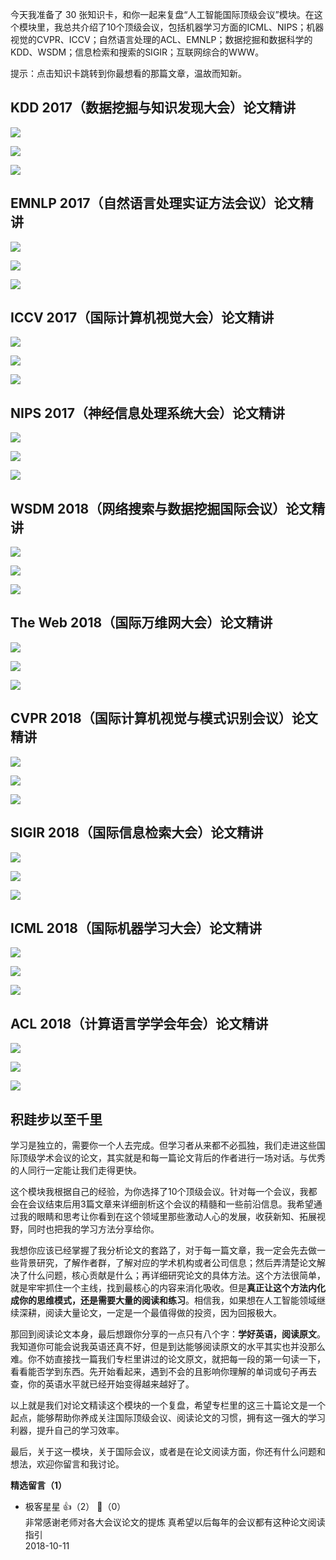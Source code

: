 今天我准备了 30 张知识卡，和你一起来复盘“人工智能国际顶级会议”模块。在这个模块里，我总共介绍了10个顶级会议，包括机器学习方面的ICML、NIPS；机器视觉的CVPR、ICCV；自然语言处理的ACL、EMNLP；数据挖掘和数据科学的KDD、WSDM；信息检索和搜索的SIGIR；互联网综合的WWW。

提示：点击知识卡跳转到你最想看的那篇文章，温故而知新。

## KDD 2017（数据挖掘与知识发现大会）论文精讲

[![](https://static001.geekbang.org/resource/image/10/06/10cb191bddde32920cfb9d48971ce806.jpg?wh=1138%2A449)](https://time.geekbang.org/column/article/159)

[![](https://static001.geekbang.org/resource/image/b7/cc/b77e0dd9b5422fc483605dfa18519fcc.jpg?wh=1141%2A547)](https://time.geekbang.org/column/article/391)

[![](https://static001.geekbang.org/resource/image/6e/42/6edea80c0a378d8e4a8196aa3cb34942.jpg?wh=1138%2A501)](https://time.geekbang.org/column/article/394)

## EMNLP 2017（自然语言处理实证方法会议）论文精讲

[![](https://static001.geekbang.org/resource/image/99/0c/998b153a3e799873d0a74490b073170c.jpg?wh=1139%2A453)](https://time.geekbang.org/column/article/397)

[![](https://static001.geekbang.org/resource/image/32/d5/32bbe7013a33e4e6f4902e465104edd5.jpg?wh=1144%2A555)](https://time.geekbang.org/column/article/658)

[![](https://static001.geekbang.org/resource/image/76/3b/767fc3b2298a9705c7b2f731c7b12f3b.jpg?wh=1147%2A502)](https://time.geekbang.org/column/article/661)

## ICCV 2017（国际计算机视觉大会）论文精讲

[![](https://static001.geekbang.org/resource/image/55/38/55eb3ea8693c70200aafd3f5f4277038.jpg?wh=1135%2A518)](https://time.geekbang.org/column/article/2681)

[![](https://static001.geekbang.org/resource/image/fb/2f/fbb4b50ec209879b3d1e1da5a426212f.jpg?wh=1147%2A586)](https://time.geekbang.org/column/article/2717)

[![](https://static001.geekbang.org/resource/image/e2/03/e2bd4edfd5d3cc2b818d9e371584fe03.jpg?wh=1141%2A502)](https://time.geekbang.org/column/article/2782)

## NIPS 2017（神经信息处理系统大会）论文精讲

[![](https://static001.geekbang.org/resource/image/61/2c/617ffdf73e8f41a36a11ac5ea5f0862c.jpg?wh=1137%2A506)](https://time.geekbang.org/column/article/2868)

[![](https://static001.geekbang.org/resource/image/11/27/115484986db70b94b363237a09d3d227.jpg?wh=1142%2A540)](https://time.geekbang.org/column/article/2941)

[![](https://static001.geekbang.org/resource/image/28/2a/2811bcf14a2e16759d6afaa8e15dcc2a.jpg?wh=1138%2A495)](https://time.geekbang.org/column/article/3211)

## WSDM 2018（网络搜索与数据挖掘国际会议）论文精讲

[![](https://static001.geekbang.org/resource/image/80/ae/809abe856cc2482c2b8f80728dda82ae.jpg?wh=1137%2A508)](https://time.geekbang.org/column/article/3946)

[![](https://static001.geekbang.org/resource/image/5b/ec/5b47edfe3db4fec97e5b1975bdc983ec.jpg?wh=1146%2A523)](https://time.geekbang.org/column/article/3961)

[![](https://static001.geekbang.org/resource/image/e6/d5/e6d5f263155a9d7e8a964516dedfa4d5.jpg?wh=1142%2A490)](https://time.geekbang.org/column/article/4024)

## The Web 2018（国际万维网大会）论文精讲

[![](https://static001.geekbang.org/resource/image/40/f7/40c75bfcf277690085923effd015e1f7.jpg?wh=1138%2A515)](https://time.geekbang.org/column/article/8106)

[![](https://static001.geekbang.org/resource/image/7d/95/7d273597ba638065e3b1286e07a4e495.jpg?wh=1134%2A541)](https://time.geekbang.org/column/article/8234)

[![](https://static001.geekbang.org/resource/image/80/9d/80b6558a51f71d7fc5eda9b3a31f5a9d.jpg?wh=1154%2A502)](https://time.geekbang.org/column/article/8293)

## CVPR 2018（国际计算机视觉与模式识别会议）论文精讲

[![](https://static001.geekbang.org/resource/image/45/86/45b1fa4c83680b7be3e2247298a33086.jpg?wh=1140%2A519)](https://time.geekbang.org/column/article/12010)

[![](https://static001.geekbang.org/resource/image/ab/75/ab3714f22d7729600aaaa2fff2c8fa75.jpg?wh=1138%2A544)](https://time.geekbang.org/column/article/12100)

[![](https://static001.geekbang.org/resource/image/a8/9b/a867d7e402b26eef0ac152e24dc90a9b.jpg?wh=1136%2A495)](https://time.geekbang.org/column/article/12190)

## SIGIR 2018（国际信息检索大会）论文精讲

[![](https://static001.geekbang.org/resource/image/e9/ba/e9384d0b367a2a54570b345acd7bf2ba.jpg?wh=1145%2A510)](https://time.geekbang.org/column/article/11367)

[![](https://static001.geekbang.org/resource/image/11/13/11039fa5ef4bae821c3b0e2313195f13.jpg?wh=1139%2A543)](https://time.geekbang.org/column/article/11636)

[![](https://static001.geekbang.org/resource/image/c2/dc/c21379bb9909723a3f1df50aa33fd9dc.jpg?wh=1137%2A502)](https://time.geekbang.org/column/article/11851)

## ICML 2018（国际机器学习大会）论文精讲

[![](https://static001.geekbang.org/resource/image/6a/80/6aa4bbbe32cd70673416c1cd31705280.jpg?wh=1146%2A516)](https://time.geekbang.org/column/article/12443)

[![](https://static001.geekbang.org/resource/image/d3/6b/d3bffb14410259a1ca768447bd41f36b.jpg?wh=1136%2A590)](https://time.geekbang.org/column/article/12648)

[![](https://static001.geekbang.org/resource/image/09/2e/09dadd6ef090c20da82ba628caf5f52e.jpg?wh=1146%2A496)](https://time.geekbang.org/column/article/12834)

## ACL 2018（计算语言学学会年会）论文精讲

[![](https://static001.geekbang.org/resource/image/ad/4f/adc4f44971972753870205b15016244f.jpg?wh=1149%2A510)](http://uhttps://time.geekbang.org/column/article/13014)

[![](https://static001.geekbang.org/resource/image/7c/77/7c2fca243d7761290af3286f7f20fa77.jpg?wh=1146%2A544)](https://time.geekbang.org/column/article/13193)

[![](https://static001.geekbang.org/resource/image/80/fd/8093da74b265592edd46f74dcb8f53fd.jpg?wh=1138%2A504)](https://time.geekbang.org/column/article/13276)

## 积跬步以至千里

学习是独立的，需要你一个人去完成。但学习者从来都不必孤独，我们走进这些国际顶级学术会议的论文，其实就是和每一篇论文背后的作者进行一场对话。与优秀的人同行一定能让我们走得更快。

这个模块我根据自己的经验，为你选择了10个顶级会议。针对每一个会议，我都会在会议结束后用3篇文章来详细剖析这个会议的精髓和一些前沿信息。我希望通过我的眼睛和思考让你看到在这个领域里那些激动人心的发展，收获新知、拓展视野，同时也把我的学习方法分享给你。

我想你应该已经掌握了我分析论文的套路了，对于每一篇文章，我一定会先去做一些背景研究，了解作者群，了解对应的学术机构或者公司信息；然后弄清楚论文解决了什么问题，核心贡献是什么；再详细研究论文的具体方法。这个方法很简单，就是牢牢抓住一个主线，找到最核心的内容来消化吸收。但是**真正让这个方法内化成你的思维模式，还是需要大量的阅读和练习**。相信我，如果想在人工智能领域继续深耕，阅读大量论文，一定是一个最值得做的投资，因为回报极大。

那回到阅读论文本身，最后想跟你分享的一点只有八个字：**学好英语，阅读原文**。我知道你可能会说我英语还真不好，但是到达能够阅读原文的水平其实也并没那么难。你不妨直接找一篇我们专栏里讲过的论文原文，就把每一段的第一句读一下，看看能否学到东西。先开始看起来，遇到不会的且影响你理解的单词或句子再去查，你的英语水平就已经开始变得越来越好了。

以上就是我们对论文精读这个模块的一个复盘，希望专栏里的这三十篇论文是一个起点，能够帮助你养成关注国际顶级会议、阅读论文的习惯，拥有这一强大的学习利器，提升自己的学习效率。

最后，关于这一模块，关于国际会议，或者是在论文阅读方面，你还有什么问题和想法，欢迎你留言和我讨论。
<div><strong>精选留言（1）</strong></div><ul>
<li><span>极客星星</span> 👍（2） 💬（0）<div>非常感谢老师对各大会议论文的提炼  真希望以后每年的会议都有这种论文阅读指引</div>2018-10-11</li><br/>
</ul>